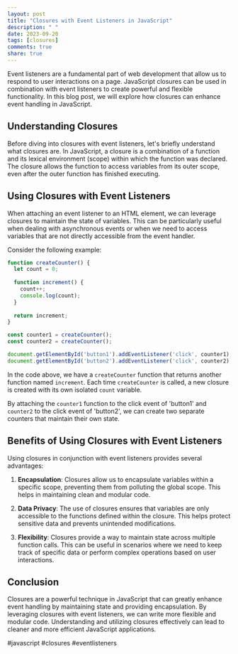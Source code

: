 ```yaml
---
layout: post
title: "Closures with Event Listeners in JavaScript"
description: " "
date: 2023-09-20
tags: [closures]
comments: true
share: true
---
```


Event listeners are a fundamental part of web development that allow us to respond to user interactions on a page. JavaScript closures can be used in combination with event listeners to create powerful and flexible functionality. In this blog post, we will explore how closures can enhance event handling in JavaScript.

## Understanding Closures

Before diving into closures with event listeners, let's briefly understand what closures are. In JavaScript, a closure is a combination of a function and its lexical environment (scope) within which the function was declared. The closure allows the function to access variables from its outer scope, even after the outer function has finished executing.

## Using Closures with Event Listeners

When attaching an event listener to an HTML element, we can leverage closures to maintain the state of variables. This can be particularly useful when dealing with asynchronous events or when we need to access variables that are not directly accessible from the event handler.

Consider the following example:

```javascript
function createCounter() {
  let count = 0;
  
  function increment() {
    count++;
    console.log(count);
  }
  
  return increment;
}

const counter1 = createCounter();
const counter2 = createCounter();

document.getElementById('button1').addEventListener('click', counter1);
document.getElementById('button2').addEventListener('click', counter2);
```

In the code above, we have a `createCounter` function that returns another function named `increment`. Each time `createCounter` is called, a new closure is created with its own isolated `count` variable.

By attaching the `counter1` function to the click event of 'button1' and `counter2` to the click event of 'button2', we can create two separate counters that maintain their own state.

## Benefits of Using Closures with Event Listeners

Using closures in conjunction with event listeners provides several advantages:

1. **Encapsulation**: Closures allow us to encapsulate variables within a specific scope, preventing them from polluting the global scope. This helps in maintaining clean and modular code.

2. **Data Privacy**: The use of closures ensures that variables are only accessible to the functions defined within the closure. This helps protect sensitive data and prevents unintended modifications.

3. **Flexibility**: Closures provide a way to maintain state across multiple function calls. This can be useful in scenarios where we need to keep track of specific data or perform complex operations based on user interactions.

## Conclusion

Closures are a powerful technique in JavaScript that can greatly enhance event handling by maintaining state and providing encapsulation. By leveraging closures with event listeners, we can write more flexible and modular code. Understanding and utilizing closures effectively can lead to cleaner and more efficient JavaScript applications.

#javascript #closures #eventlisteners